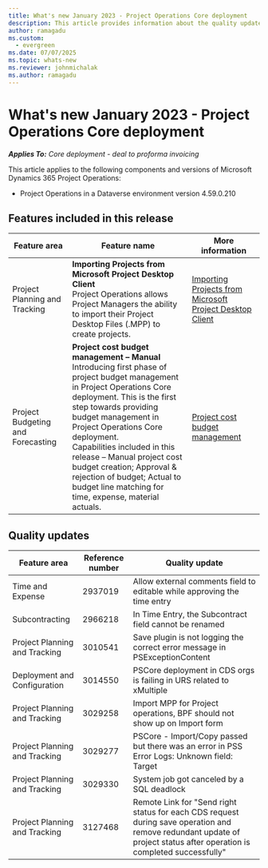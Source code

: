 ```yaml
---
title: What's new January 2023 - Project Operations Core deployment
description: This article provides information about the quality updates that are available in the January 2023 release of Microsoft Dynamics 365 Project Operations Core deployment.
author: ramagadu
ms.custom:
  - evergreen
ms.date: 07/07/2025
ms.topic: whats-new
ms.reviewer: johnmichalak 
ms.author: ramagadu
---
```


# What's new January 2023 - Project Operations Core deployment

_**Applies To:** Core deployment - deal to proforma invoicing_

This article applies to the following components and versions of Microsoft Dynamics 365 Project Operations:

- Project Operations in a Dataverse environment version 4.59.0.210

## Features included in this release

| Feature area | Feature name | More information |
| --- | --- | --- |
| Project Planning and Tracking | **Importing Projects from Microsoft Project Desktop Client**<br>Project Operations allows Project Managers the ability to import their Project Desktop Files (.MPP) to create projects.| [Importing Projects from Microsoft Project Desktop Client](/dynamics365/project-operations/project-management/import_from_mpp) |
| Project Budgeting and Forecasting | **Project cost budget management – Manual**<br>Introducing first phase of project budget management in Project Operations Core deployment. This is the first step towards providing budget management in Project Operations Core deployment. <br> Capabilities included in this release – Manual project cost budget creation; Approval & rejection of budget; Actual to budget line matching for time, expense, material actuals.|[Project cost budget management](/dynamics365/project-operations/pro/budget/projectbudgetmanagement)|


## Quality updates
| Feature area | Reference number | Quality update |
| --- | --- | --- |
|Time and Expense|2937019|Allow external comments field to editable while approving the time entry|
|Subcontracting|2966218|In Time Entry, the Subcontract field cannot be renamed|
|Project Planning and Tracking|3010541|Save plugin is not logging the correct error message in PSExceptionContent|
|Deployment and Configuration|3014550|PSCore deployment in CDS orgs is failing in URS related to xMultiple|
|Project Planning and Tracking|3029258|Import MPP for Project operations, BPF should not show up on Import form|
|Project Planning and Tracking|3029277|PSCore - Import/Copy passed but there was an error in PSS Error Logs: Unknown field: Target|
|Project Planning and Tracking|3029330|System job got canceled by a SQL deadlock|
|Project Planning and Tracking|3127468|Remote Link for "Send right status for each CDS request during save operation and remove redundant update of project status after operation is completed successfully"|
